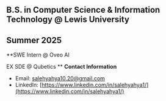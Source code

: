 B.S. in Computer Science & Information Technology @ Lewis University
----------------------------------------------------------------------------------------------

Summer 2025
----------------------------------------------------------------------------------------------
**SWE Intern @ Oveo AI 

EX SDE @ Qubetics 
**
**Contact Information**  
- Email: [salehyahya10.20@gmail.com](mailto:salehyahya10.20@gmail.com)  
- LinkedIn: [https://www.linkedin.com/in/salehyahya1/](https://www.linkedin.com/in/salehyahya1/)

